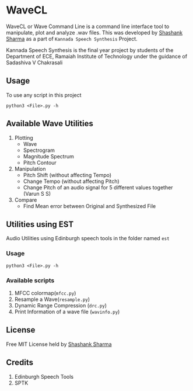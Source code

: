# WaveCL

WaveCL or Wave Command Line is a command line interface tool to manipulate, plot and analyze .wav files. This was developed by [Shashank Sharma](mailto:shashankrnr32@gmail.com) as a part of `Kannada Speech Synthesis` Project. 

Kannada Speech Synthesis is the final year project by students of the Department of ECE, Ramaiah Institute of Technology under the guidance of Sadashiva V Chakrasali

## Usage

To use any script in this project

	python3 <File>.py -h

## Available Wave Utilities

1. Plotting
	- Wave
	- Spectrogram
	- Magnitude Spectrum
	- Pitch Contour
2. Manipulation
	- Pitch Shift (without affecting Tempo)
	- Change Tempo (without affecting Pitch)
	- Change Pitch of an audio signal for 5 different values together (Varun S S)
3. Compare
	- Find Mean error between Original and Synthesized File


## Utilities using EST
Audio Utilities using Edinburgh speech tools in the folder named `est`

### Usage
	
	python3 <File>.py -h

### Available scripts

1. MFCC colormap(`mfcc.py`)
2. Resample a Wave(`resample.py`)
3. Dynamic Range Compression (`drc.py`)
4. Print Information of a wave file (`wavinfo.py`)

## License

Free MIT License held by [Shashank Sharma](mailto:shashankrnr32@gmail.com)

## Credits

1. Edinburgh Speech Tools
2. SPTK


